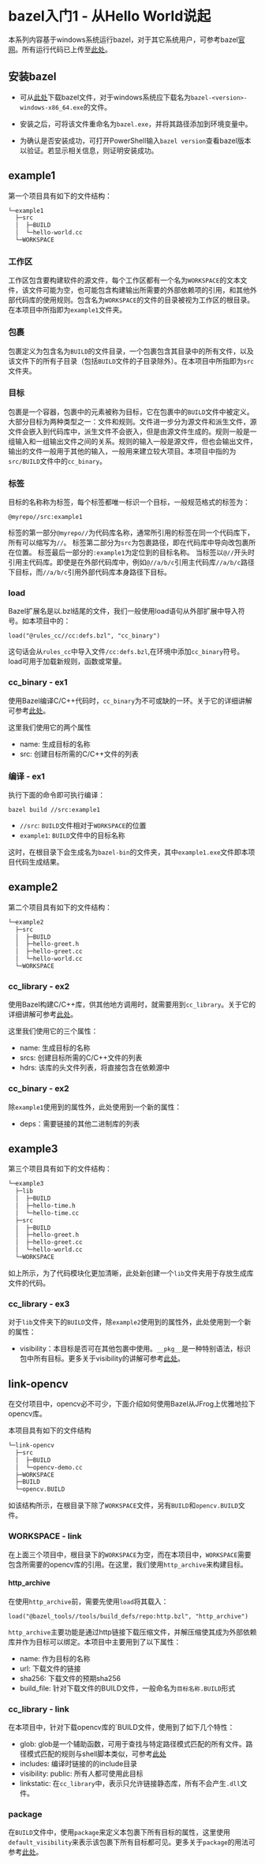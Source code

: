 # bazel入门1 - 从Hello World说起

本系列内容基于windows系统运行bazel，对于其它系统用户，可参考bazel[官网](https://docs.bazel.build/versions/main/bazel-overview.html)。所有运行代码已上传至[此处](https://github.com/caichangzhi/cpp-xrack-example)。

## 安装bazel

- 可从[此处](https://github.com/bazelbuild/bazel/releases)下载bazel文件，对于windows系统应下载名为`bazel-<version>-windows-x86_64.exe`的文件。

- 安装之后，可将该文件重命名为`bazel.exe`，并将其路径添加到环境变量中。

- 为确认是否安装成功，可打开PowerShell输入`bazel version`查看bazel版本以验证。若显示相关信息，则证明安装成功。

## example1

第一个项目具有如下的文件结构：

```bash
└─example1
  ├─src
  │  ├─BUILD
  │  └─hello-world.cc
  └─WORKSPACE
```

### 工作区

工作区包含要构建软件的源文件，每个工作区都有一个名为`WORKSPACE`的文本文件，该文件可能为空，也可能包含构建输出所需要的外部依赖项的引用，和其他外部代码库的使用规则。包含名为`WORKSPACE`的文件的目录被视为工作区的根目录。在本项目中所指即为`example1`文件夹。

### 包裹

包裹定义为包含名为`BUILD`的文件目录，一个包裹包含其目录中的所有文件，以及该文件下的所有子目录（包括`BUILD`文件的子目录除外）。在本项目中所指即为`src`文件夹。

### 目标

包裹是一个容器，包裹中的元素被称为目标，它在包裹中的`BUILD`文件中被定义。大部分目标为两种类型之一：文件和规则。文件进一步分为源文件和派生文件，源文件会嵌入到代码库中，派生文件不会嵌入，但是由源文件生成的。规则一般是一组输入和一组输出文件之间的关系。规则的输入一般是源文件，但也会输出文件，输出的文件一般用于其他的输入，一般用来建立较大项目。本项目中指的为`src/BUILD`文件中的`cc_binary`。

### 标签

目标的名称称为标签，每个标签都唯一标识一个目标，一般规范格式的标签为：
```
@myrepo//src:example1
```
标签的第一部分`@myrepo//`为代码库名称，通常所引用的标签在同一个代码库下，所有可以缩写为`//`。
标签第二部分为`src`为包裹路径，即在代码库中导向改包裹所在位置。
标签最后一部分的`:example1`为定位到的目标名称。
当标签以`@//`开头时引用主代码库。即使是在外部代码库中，例如`@//a/b/c`引用主代码库`//a/b/c`路径下目标，而`//a/b/c`引用外部代码库本身路径下目标。

### load

Bazel扩展名是以.bzl结尾的文件，我们一般使用load语句从外部扩展中导入符号。如本项目中的：
```
load("@rules_cc//cc:defs.bzl", "cc_binary")
```
这句话会从`rules_cc`中导入文件`/cc:defs.bzl`,在环境中添加`cc_binary`符号。load可用于加载新规则，函数或常量。

### cc_binary - ex1

使用Bazel编译C/C++代码时，`cc_binary`为不可或缺的一环。关于它的详细讲解可参考[此处](https://docs.bazel.build/versions/main/be/c-cpp.html#cc_binary)。

这里我们使用它的两个属性

- name: 生成目标的名称
- src: 创建目标所需的C/C++文件的列表

### 编译 - ex1

执行下面的命令即可执行编译：
```
bazel build //src:example1
```
- `//src`: `BUILD`文件相对于`WORKSPACE`的位置
- `example1`: `BUILD`文件中的目标名称

这时，在根目录下会生成名为`bazel-bin`的文件夹，其中`example1.exe`文件即本项目代码生成结果。

## example2

第二个项目具有如下的文件结构：

```bash
└─example2
  ├─src
  │  ├─BUILD
  │  ├─hello-greet.h
  │  ├─hello-greet.cc
  │  └─hello-world.cc
  └─WORKSPACE
```

### cc_library - ex2

使用Bazel构建C/C++库，供其他地方调用时，就需要用到`cc_library`。关于它的详细讲解可参考[此处](https://docs.bazel.build/versions/main/be/c-cpp.html#cc_library)。

这里我们使用它的三个属性：

- name: 生成目标的名称
- srcs: 创建目标所需的C/C++文件的列表
- hdrs: 该库的头文件列表，将直接包含在依赖源中

### cc_binary - ex2

除`example1`使用到的属性外，此处使用到一个新的属性：

- deps：需要链接的其他二进制库的列表

## example3

第三个项目具有如下的文件结构：

```bash
└─example3
  ├─lib
  │  ├─BUILD
  │  ├─hello-time.h
  │  └─hello-time.cc
  ├─src
  │  ├─BUILD
  │  ├─hello-greet.h
  │  ├─hello-greet.cc
  │  └─hello-world.cc
  └─WORKSPACE
```

如上所示，为了代码模块化更加清晰，此处新创建一个`lib`文件夹用于存放生成库文件的代码。

### cc_library - ex3

对于`lib`文件夹下的`BUILD`文件，除`example2`使用到的属性外，此处使用到一个新的属性：

- visibility：本目标是否可在其他包裹中使用。`__pkg__`是一种特别语法，标识包中所有目标。更多关于visibility的讲解可参考[此处](https://docs.bazel.build/versions/main/visibility.html)。

## link-opencv

在交付项目中，opencv必不可少，下面介绍如何使用Bazel从JFrog上优雅地拉下opencv库。

本项目具有如下的文件结构
```bash
└─link-opencv
  ├─src
  │  ├─BUILD
  │  └─opencv-demo.cc
  ├─WORKSPACE
  ├─BUILD
  └─opencv.BUILD
```

如该结构所示，在根目录下除了`WORKSPACE`文件，另有`BUILD`和`opencv.BUILD`文件。

### WORKSPACE - link

在上面三个项目中，根目录下的`WORKSPACE`为空，而在本项目中，`WORKSPACE`需要包含所需要的opencv库的引用。在这里，我们使用`http_archive`来构建目标。

#### http_archive

在使用`http_archive`前，需要先使用`load`将其载入：
```
load("@bazel_tools//tools/build_defs/repo:http.bzl", "http_archive")
```

`http_archive`主要功能是通过http链接下载压缩文件，并解压缩使其成为外部依赖库并作为目标可以绑定。本项目中主要用到了以下属性：

- name: 作为目标的名称
- url: 下载文件的链接
- sha256: 下载文件的预期sha256
- build_file: 针对下载文件的BUILD文件，一般命名为`目标名称.BUILD`形式

### cc_library - link

在本项目中，针对下载opencv库的`BUILD文件，使用到了如下几个特性：

- glob: glob是一个辅助函数，可用于查找与特定路径模式匹配的所有文件。路径模式匹配的规则与shell脚本类似，可参考[此处](https://docs.bazel.build/versions/main/be/functions.html#glob)
- includes: 编译时链接的的include目录
- visibility: public: 所有人都可使用此目标
- linkstatic: 在`cc_library`中，表示只允许链接静态库，所有不会产生`.dll`文件。

### package

在`BUILD`文件中，使用`package`来定义本包裹下所有目标的属性，这里使用`default_visibility`来表示该包裹下所有目标都可见。更多关于`package`的用法可参考[此处](https://docs.bazel.build/versions/main/be/functions.html)。

